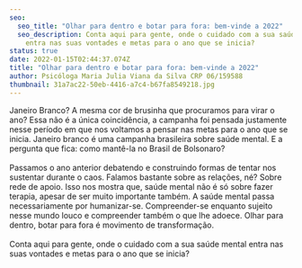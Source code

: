 ```yaml
---
seo:
  seo_title: "Olhar para dentro e botar para fora: bem-vinde a 2022"
  seo_description: Conta aqui para gente, onde o cuidado com a sua saúde mental
    entra nas suas vontades e metas para o ano que se inicia?
status: true
date: 2022-01-15T02:44:37.074Z
title: "Olhar para dentro e botar para fora: bem-vinde a 2022"
author: Psicóloga Maria Julia Viana da Silva CRP 06/159588
thumbnail: 31a7ac22-50eb-4416-a7c4-b67fa8549218.jpg
---
```

<!--StartFragment-->

Janeiro Branco? A mesma cor de brusinha que procuramos para virar o ano? Essa não é a única coincidência, a campanha foi pensada justamente nesse período em que nos voltamos a pensar nas metas para o ano que se inicia. Janeiro branco é uma campanha brasileira sobre saúde mental. E a pergunta que fica: como mantê-la no Brasil de Bolsonaro?\
\
Passamos o ano anterior debatendo e construindo formas de tentar nos sustentar durante o caos. Falamos bastante sobre as relações, né? Sobre rede de apoio. Isso nos mostra que, saúde mental não é só sobre fazer terapia, apesar de ser muito importante também. A saúde mental passa necessariamente por humanizar-se. Compreender-se enquanto sujeito nesse mundo louco e compreender também o que lhe adoece. Olhar para dentro, botar para fora é movimento de transformação.\
\
Conta aqui para gente, onde o cuidado com a sua saúde mental entra nas suas vontades e metas para o ano que se inicia?

<!--EndFragment-->